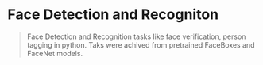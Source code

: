 # Face Detection and Recogniton
> Face Detection and Recognition tasks like face verification, person tagging in python. Taks were achived from pretrained FaceBoxes and FaceNet models.
